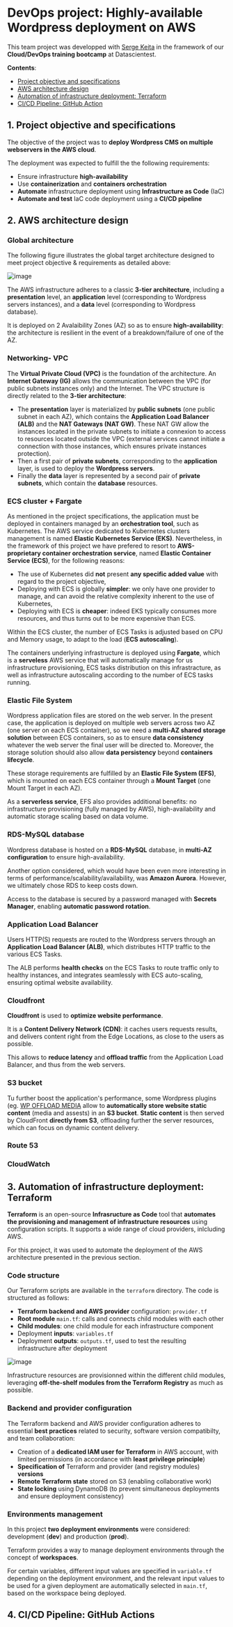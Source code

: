﻿# DevOps project: Highly-available Wordpress deployment on AWS

 This team project was developped with [Serge Keita](https://github.com/sergemad) in the framework of our **Cloud/DevOps training bootcamp** at Datascientest.

 **Contents**:
 - [Project objective and specifications](https://github.com/chagsn/wordpress-deployment-aws/blob/prd/README.md#1-project-objective-and-specifications)
 - [AWS architecture design](https://github.com/chagsn/wordpress-deployment-aws/blob/prd/README.md#2-aws-architecture-design)
 - [Automation of infrastructure deployment: Terraform](https://github.com/chagsn/wordpress-deployment-aws/blob/prd/README.md#3-automation-of-infrastructure-deployment-terraform)
 - [CI/CD Pipeline: GitHub Action](https://github.com/chagsn/wordpress-deployment-aws/blob/prd/README.md#4-cicd-pipeline-github-actions)

  ## 1. Project objective and specifications
  The objective of the project was to **deploy Wordpress CMS on multiple webservers in the AWS cloud**.
  
  The deployment was expected to fulfill the the following requirements:
  - Ensure infrastructure **high-availability**
  - Use **containerization** and **containers orchestration**
  - **Automate** infrastructure deployment using **Infrastructure as Code** (IaC)
  - **Automate and test** IaC code deployment using a **CI/CD pipeline**

## 2. AWS architecture design

### Global architecture

The following figure illustrates the global target architecture designed to meet project objective & requirements as detailed above:

![image](https://github.com/chagsn/wordpress-deployment-aws/assets/102815082/64fbe7b9-2dde-4f51-95d8-df2679e25e5d)

The AWS infrastructure adheres to a classic **3-tier architecture**, including a **presentation** level, an **application** level (corresponding to Wordpress servers instances), and a **data** level (corresponding to Wordpress database).

It is deployed on 2 Avalaibility Zones (AZ) so as to ensure **high-availability**: the architecture is resilient in the event of a breakdown/failure of one of the AZ.

### Networking- VPC

The **Virtual Private Cloud (VPC)** is the foundation of the architecture. 
An **Internet Gateway (IG)** allows the communication between the VPC (for public subnets instances only) and the Internet.
The VPC structure is directly related to the **3-tier architecture**:
- The **presentation** layer is materialized by **public subnets** (one public subnet in each AZ), which contains the **Application Load Balancer (ALB)** and the **NAT Gateways (NAT GW)**. These NAT GW allow the instances located in the private subnets to initiate a connexion to access to resources located outside the VPC (external services cannot initiate a connection with those instances, which ensures private instances protection).
- Then a first pair of **private subnets**, corresponding to the **application** layer, is used to deploy the **Wordpress servers**.
- Finally the **data** layer is represented by a second pair of **private subnets**, which contain the **database** resources.

### ECS cluster + Fargate
As mentioned in the project specifications, the application must be deployed in containers managed by an **orchestration tool**, such as Kubernetes.
The AWS service dedicated to Kubernetes clusters management is named **Elastic Kubernetes Service (EKS)**. Nevertheless, in the framework of this project we have prefered to resort to **AWS-proprietary container orchestration service**, named **Elastic Container Service (ECS)**, for the following reasons:
- The use of Kubernetes did **not** present **any specific added value** with regard to the project objective,
- Deploying with ECS is globally **simpler**: we only have one provider to manage, and can avoid the relative complexity inherent to the use of Kubernetes,
- Deploying with ECS is **cheaper**: indeed EKS typically consumes more resources, and thus turns out to be more expensive than ECS.

Within the ECS cluster, the number of ECS Tasks is adjusted based on CPU and Memory usage, to adapt to the load (**ECS autoscaling**).

The containers underlying infrastructure is deployed using **Fargate**, which is a **serveless** AWS service that will automatically manage for us infrastructure provisioning, ECS tasks distribution on this infrastracture, as well as infrastructure autoscaling according to the number of ECS tasks running.

### Elastic File System

Wordpress application files are stored on the web server. In the present case, the application is deployed on multiple web servers across two AZ (one server on each ECS container), so we need a **multi-AZ shared storage solution** between ECS containers, so as to ensure **data consistency** whatever the web server the final user will be directed to. 
Moreover, the storage solution should also allow **data persistency** beyond **containers lifecycle**.

These storage requirements are fulfilled by an **Elastic File System (EFS)**, which is mounted on each ECS container through a **Mount Target** (one Mount Target in each AZ). 

As a **serverless service**, EFS also provides additional benefits: no infrastructure provisioning (fully managed by AWS), high-availability and automatic storage scaling based on data volume.

### RDS-MySQL database

Wordpress database is hosted on a **RDS-MySQL** database, in **multi-AZ configuration** to ensure high-availability.

Another option considered, which would have been even more interesting in terms of performance/scalability/availability, was **Amazon Aurora**. However, we ultimately chose RDS to keep costs down.

Access to the database is secured by a password managed with **Secrets Manager**, enabling **automatic password rotation**.

### Application Load Balancer

Users HTTP(S) requests are routed to the Wordpress servers through an **Application Load Balancer (ALB)**, which distributes HTTP traffic to the various ECS Tasks. 

The ALB performs **health checks** on the ECS Tasks to route traffic only to healthy instances, and integrates seamlessly with ECS auto-scaling, ensuring optimal website availability.

### Cloudfront

**Cloudfront** is used to **optimize website performance**.

It is a **Content Delivery Network (CDN)**: it caches users requests results, and delivers content right from the Edge Locations, as close to the users as possible.

This allows to **reduce latency** and **offload traffic** from the Application Load Balancer, and thus from the web servers.

### S3 bucket

Tu further boost the application's performance, some Wordpress plugins (eg. [WP OFFLOAD MEDIA]((https://deliciousbrains.com/wp-offload-media/)) allow to **automatically store website static content** (media and assests) in an **S3 bucket**.
**Static content** is then served by CloudFront **directly from S3**, offloading further the server resources, which can focus on dynamic content delivery.

### Route 53

### CloudWatch

## 3. Automation of infrastructure deployment: Terraform

**Terraform** is an open-source **Infrasructure as Code** tool that **automates the provisioning and management of infrastructure resources** using configuration scripts. It supports a wide range of cloud providers, inlcluding AWS.

For this project, it was used to automate the deployment of the AWS architecture presented in the previous section.

### Code structure

Our Terraform scripts are available in the `terraform` directory. The code is structured as follows:
- **Terraform backend and AWS provider** configuration: `provider.tf`
- **Root module** `main.tf`: calls and connects child modules with each other
- **Child modules**: one child module for each infrastructure component
- Deployment **inputs**: `variables.tf`
- Deployment **outputs**: `outputs.tf`, used to test the resulting infrastructure after deployment

![image](https://github.com/chagsn/wordpress-deployment-aws/assets/102815082/d275e72e-0fef-4c74-80a5-c3c36a208b0b)

Infrastructure resources are provisionned within the different child modules, leveraging **off-the-shelf modules from the Terraform Registry** as much as possible.

### Backend and provider configuration

The Terraform backend and AWS provider configuration adheres to essential **best practices** related to security, software version compatibilty, and team collaboration:
- Creation of a **dedicated IAM user for Terraform** in AWS account, with limited permissions (in accordance with **least privilege principle**)
- **Specification of** Terraform and provider (and registry modules) **versions**
- **Remote Terraform state** stored on S3 (enabling collaborative work)
- **State locking** using DynamoDB (to prevent simultaneous deployments and ensure deployment consistency)

### Environments management

In this project **two deployment environments** were considered: development (**dev**) and production (**prod**).

Terraform provides a way to manage deployment environments through the concept of **workspaces**.

For certain variables, different input values are specified in `variable.tf` depending on the deployment environment, and the relevant input values to be used for a given deployment are automatically selected in `main.tf`, based on the workspace being deployed.

## 4. CI/CD Pipeline: GitHub Actions


